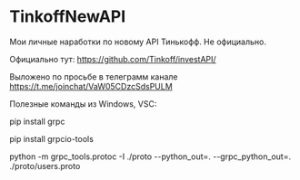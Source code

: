 # TinkoffNewAPI
Мои личные наработки по новому API Тинькофф. Не официально.

Официально тут: https://github.com/Tinkoff/investAPI/

Выложено по просьбе в телеграмм канале https://t.me/joinchat/VaW05CDzcSdsPULM

Полезные команды из Windows, VSC:

pip install grpc

pip install grpcio-tools

python -m grpc_tools.protoc -I ./proto --python_out=. --grpc_python_out=. ./proto/users.proto
